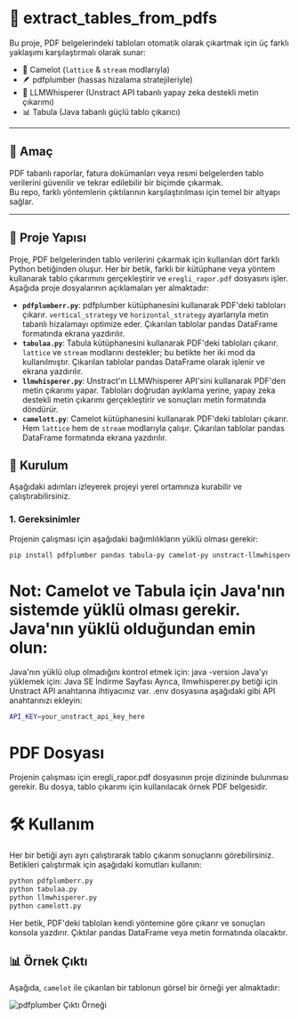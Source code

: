 # 🧾 extract_tables_from_pdfs

Bu proje, PDF belgelerindeki tabloları otomatik olarak çıkartmak için üç farklı yaklaşımı karşılaştırmalı olarak sunar:

- 🧱 Camelot (`lattice` & `stream` modlarıyla)
- 🪶 pdfplumber (hassas hizalama stratejileriyle)
- 🤖 LLMWhisperer (Unstract API tabanlı yapay zeka destekli metin çıkarımı)
- 📊 Tabula (Java tabanlı güçlü tablo çıkarıcı)

---

## 🎯 Amaç

PDF tabanlı raporlar, fatura dokümanları veya resmi belgelerden tablo verilerini güvenilir ve tekrar edilebilir bir biçimde çıkarmak.  
Bu repo, farklı yöntemlerin çıktılarının karşılaştırılması için temel bir altyapı sağlar.

---

## 📁 Proje Yapısı

Proje, PDF belgelerinden tablo verilerini çıkarmak için kullanılan dört farklı Python betiğinden oluşur. Her bir betik, farklı bir kütüphane veya yöntem kullanarak tablo çıkarımını gerçekleştirir ve `eregli_rapor.pdf` dosyasını işler. Aşağıda proje dosyalarının açıklamaları yer almaktadır:

- **`pdfplumberr.py`**: pdfplumber kütüphanesini kullanarak PDF'deki tabloları çıkarır. `vertical_strategy` ve `horizontal_strategy` ayarlarıyla metin tabanlı hizalamayı optimize eder. Çıkarılan tablolar pandas DataFrame formatında ekrana yazdırılır.
- **`tabulaa.py`**: Tabula kütüphanesini kullanarak PDF'deki tabloları çıkarır. `lattice` ve `stream` modlarını destekler; bu betikte her iki mod da kullanılmıştır. Çıkarılan tablolar pandas DataFrame olarak işlenir ve ekrana yazdırılır.
- **`llmwhisperer.py`**: Unstract'ın LLMWhisperer API'sini kullanarak PDF'den metin çıkarımı yapar. Tabloları doğrudan ayıklama yerine, yapay zeka destekli metin çıkarımı gerçekleştirir ve sonuçları metin formatında döndürür.
- **`camelott.py`**: Camelot kütüphanesini kullanarak PDF'deki tabloları çıkarır. Hem `lattice` hem de `stream` modlarıyla çalışır. Çıkarılan tablolar pandas DataFrame formatında ekrana yazdırılır.

## 🚀 Kurulum

Aşağıdaki adımları izleyerek projeyi yerel ortamınıza kurabilir ve çalıştırabilirsiniz.

### 1. Gereksinimler
Projenin çalışması için aşağıdaki bağımlılıkların yüklü olması gerekir:

```bash
pip install pdfplumber pandas tabula-py camelot-py unstract-llmwhisperer python-dotenv
```

# Not: Camelot ve Tabula için Java'nın sistemde yüklü olması gerekir. Java'nın yüklü olduğundan emin olun:
Java'nın yüklü olup olmadığını kontrol etmek için: java -version
Java'yı yüklemek için: Java SE İndirme Sayfası
Ayrıca, llmwhisperer.py betiği için Unstract API anahtarına ihtiyacınız var. .env dosyasına aşağıdaki gibi API anahtarınızı ekleyin:

```bash
API_KEY=your_unstract_api_key_here
```

# PDF Dosyası
Projenin çalışması için eregli_rapor.pdf dosyasının proje dizininde bulunması gerekir. Bu dosya, tablo çıkarımı için kullanılacak örnek PDF belgesidir.

# 🛠 Kullanım
Her bir betiği ayrı ayrı çalıştırarak tablo çıkarım sonuçlarını görebilirsiniz. Betikleri çalıştırmak için aşağıdaki komutları kullanın:

```bash
python pdfplumberr.py
python tabulaa.py
python llmwhisperer.py
python camelott.py
```
Her betik, PDF'deki tabloları kendi yöntemine göre çıkarır ve sonuçları konsola yazdırır. Çıktılar pandas DataFrame veya metin formatında olacaktır.

## 📊 Örnek Çıktı
Aşağıda, `camelot` ile çıkarılan bir tablonun görsel bir örneği yer almaktadır:

![pdfplumber Çıktı Örneği](pdfplumber_output.jpg)
